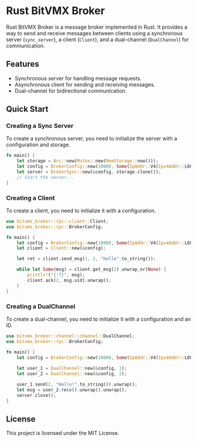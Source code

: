 # Rust BitVMX Broker

Rust BitVMX Broker is a message broker implemented in Rust. It provides a way to send and receive messages between clients using a synchronous server (`sync_server`), a client (`Client`), and a dual-channel (`DualChannel`) for communication.

## Features

- Synchronous server for handling message requests.
- Asynchronous client for sending and receiving messages.
- Dual-channel for bidirectional communication.

## Quick Start

### Creating a Sync Server

To create a synchronous server, you need to initialize the server with a configuration and storage.

```rust
fn main() {
    let storage = Arc::new(Mutex::new(MemStorage::new()));
    let config = BrokerConfig::new(10000, Some(IpAddr::V4(Ipv4Addr::LOCALHOST)));
    let server = BrokerSync::new(&config, storage.clone());
    // Start the server...
}
```



### Creating a Client

To create a client, you need to initialize it with a configuration.

```rust
use bitvmx_broker::rpc::client::Client;
use bitvmx_broker::rpc::BrokerConfig;

fn main() {
    let config = BrokerConfig::new(10000, Some(IpAddr::V4(Ipv4Addr::LOCALHOST)));
    let client = Client::new(&config);

    let ret = client.send_msg(1, 2, "hello".to_string());

    while let Some(msg) = client.get_msg(2).unwrap_or(None) {
        println!("{:?}", msg);
        client.ack(2, msg.uid).unwrap();
    }
}
```

### Creating a DualChannel

To create a dual-channel, you need to initialize it with a configuration and an ID.

```rust
use bitvmx_broker::channel::channel::DualChannel;
use bitvmx_broker::rpc::BrokerConfig;

fn main() {
    let config = BrokerConfig::new(10000, Some(IpAddr::V4(Ipv4Addr::LOCALHOST)));
    
    let user_1 = DualChannel::new(&config, 1);
    let user_2 = DualChannel::new(&config, 2);

    user_1.send(2, "Hello!".to_string()).unwrap();
    let msg = user_2.recv().unwrap().unwrap();
    server.close();
}
```
## License

This project is licensed under the MIT License.